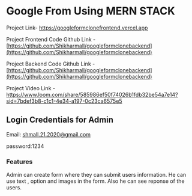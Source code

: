 # Google From Using MERN STACK
Project Link- https://googleformclonefrontend.vercel.app

Project Frontend Code Github Link - [https://github.com/Shikharmall/googleformclonebackend](https://github.com/Shikharmall/googleformclonebackend)

Project Backend Code Github Link - [https://github.com/Shikharmall/googleformclonebackend](https://github.com/Shikharmall/googleformclonebackend)


Project Video Link - https://www.loom.com/share/585986ef50f74026b1fdb32be54a7e14?sid=7bdef3b8-c1c1-4e34-a197-0c23ca6575e5


## Login Credentials for Admin

Email: shmall.21.2020@gmail.com

password:1234

### Features

Admin can create form where they can submit users information.
He can use text , option and images in the form.
Also he can see reponse of the users.

